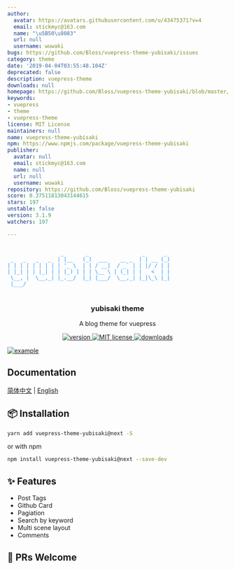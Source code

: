 ```yaml
---
author:
  avatar: https://avatars.githubusercontent.com/u/43475371?v=4
  email: stickmyc@163.com
  name: "\u5B50\u8083"
  url: null
  username: wuwaki
bugs: https://github.com/Bloss/vuepress-theme-yubisaki/issues
category: theme
date: '2019-04-04T03:55:48.104Z'
deprecated: false
description: vuepress-theme
downloads: null
homepage: https://github.com/Bloss/vuepress-theme-yubisaki/blob/master/README.md
keywords:
- vuepress
- theme
- vuepress-theme
license: MIT License
maintainers: null
name: vuepress-theme-yubisaki
npm: https://www.npmjs.com/package/vuepress-theme-yubisaki
publisher:
  avatar: null
  email: stickmyc@163.com
  name: null
  url: null
  username: wuwaki
repository: https://github.com/Bloss/vuepress-theme-yubisaki
score: 0.37511813043144615
stars: 197
unstable: false
version: 3.1.9
watchers: 197

---
```


<pre>
<code style="color: #1890ff">
                 _       _                 _      _
 _   _   _   _  | |__   (_)  ___    __ _  | | __ (_)
| | | | | | | | | '_ \  | | / __|  / _` | | |/ / | |
| |_| | | |_| | | |_) | | | \__ \ | (_| | |   <  | |
 \__, |  \__,_| |_.__/  |_| |___/  \__,_| |_|\_\ |_|
 |___/
</code>
</pre>

<p align="center">
  <!-- <a href="https://wuwaki.me/yubisaki/intro.html">
    <img src="https://blog-1252181333.cos.ap-shanghai.myqcloud.com/blog/yubisaki.png" alt="Logo">
  </a> -->
  <h3 align="center">yubisaki theme</h3>
  <p align="center">A blog theme for vuepress</p>
</p>

<p align="center">
  <a href="https://www.npmjs.com/package/vuepress-theme-yubisaki">
    <img src="https://img.shields.io/npm/v/vuepress-theme-yubisaki.svg?style=flat-square" alt="version">
  </a>
  <a href="https://github.com/Yubisaki/vuepress-theme-yubisaki/blob/master/LICENSE">
    <img src="https://img.shields.io/npm/l/vuepress-theme-yubisaki.svg?style=flat-square" alt="MIT license">
  </a>
  <a href="https://npmcharts.com/compare/vuepress-theme-yubisaki">
    <img src="https://img.shields.io/npm/dm/vuepress-theme-yubisaki.svg?style=flat-square" alt="downloads">
  </a>
</p>

<p>
  <a href="https://wuwaki.me/yubisaki/intro.html">
    <img src="https://blog-1252181333.cos.ap-shanghai.myqcloud.com/blog/example.png" alt="example" />
  </a>
</p>


## Documentation

[简体中文](https://wuwaki.me/yubisaki/next.html) | [English](https://wuwaki.me/yubisaki/next-en.html)

## 📦 Installation

```bash
yarn add vuepress-theme-yubisaki@next -S
```
or with npm
```bash
npm install vuepress-theme-yubisaki@next --save-dev
```

## ✨ Features

- Post Tags
- Github Card
- Pagiation
- Search by keyword
- Multi scene layout
- Comments

## 🤝 PRs Welcome